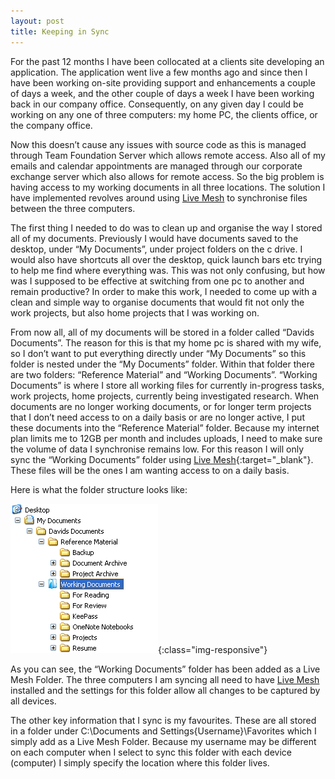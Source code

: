 ```yaml
---
layout: post
title: Keeping in Sync
---
```


For the past 12 months I have been collocated at a clients site developing an application. The application went live a few months ago and since then I have been working on-site providing support and enhancements a couple of days a week, and the other couple of days a week I have been working back in our company office. Consequently, on any given day I could be working on any one of three computers: my home PC, the clients office, or the company office.

Now this doesn’t cause any issues with source code as this is managed through Team Foundation Server which allows remote access. Also all of my emails and calendar appointments are managed through our corporate exchange server which also allows for remote access. So the big problem is having access to my working documents in all three locations. The solution I have implemented revolves around using <a href="https://www.mesh.com/welcome/default.aspx" target="_blank">Live Mesh</a> to synchronise files between the three computers.

The first thing I needed to do was to clean up and organise the way I stored all of my documents. Previously I would have documents saved to the desktop, under “My Documents”, under project folders on the c drive. I would also have shortcuts all over the desktop, quick launch bars etc trying to help me find where everything was. This was not only confusing, but how was I supposed to be effective at switching from one pc to another and remain productive? In order to make this work, I needed to come up with a clean and simple way to organise documents that would fit not only the work projects, but also home projects that I was working on.

From now all, all of my documents will be stored in a folder called “Davids Documents”. The reason for this is that my home pc is shared with my wife, so I don’t want to put everything directly under “My Documents” so this folder is nested under the “My Documents” folder. Within that folder there are two folders: “Reference Material” and “Working Documents”. “Working Documents” is where I store all working files for currently in-progress tasks, work projects, home projects, currently being investigated research. When documents are no longer working documents, or for longer term projects that I don’t need access to on a daily basis or are no longer active, I put these documents into the “Reference Material” folder. Because my internet plan limits me to 12GB per month and includes uploads, I need to make sure the volume of data I synchronise remains low. For this reason I will only sync the “Working Documents” folder using [Live Mesh]("https://www.mesh.com/welcome/default.aspx"){:target="_blank"}. These files will be the ones I am wanting access to on a daily basis.

Here is what the folder structure looks like:

![My Documents](public/images/mydocuments.png){:class="img-responsive"}

As you can see, the “Working Documents” folder has been added as a Live Mesh Folder. The three computers I am syncing all need to have <a href="https://www.mesh.com/welcome/default.aspx" target="_blank">Live Mesh</a> installed and the settings for this folder allow all changes to be captured by all devices.</p>  <p>The other key information that I sync is my favourites. These are all stored in a folder under C:\Documents and Settings\{Username}\Favorites which I simply add as a Live Mesh Folder. Because my username may be different on each computer when I select to sync this folder with each device (computer) I simply specify the location where this folder lives.
